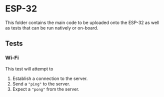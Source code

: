 # ESP-32

This folder contains the main code to be uploaded onto the ESP-32 as well as 
tests that can be run natively or on-board.

## Tests

### Wi-Fi

This test will attempt to 
1. Establish a connection to the server. 
2. Send a `"ping"` to the server.
3. Expect a `"pong"` from the server.